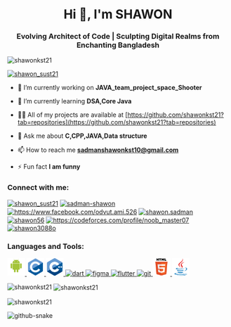 <h1 align="center">Hi 👋, I'm SHAWON</h1>
<h3 align="center">Evolving Architect of Code | Sculpting Digital Realms from Enchanting Bangladesh</h3>

<p align="left"> <img src="https://komarev.com/ghpvc/?username=shawonkst21&label=Profile%20views&color=0e75b6&style=flat" alt="shawonkst21" /> </p>

<p align="left"> <a href="https://twitter.com/shawon_sust21" target="blank"><img src="https://img.shields.io/twitter/follow/shawon_sust21?logo=twitter&style=for-the-badge" alt="shawon_sust21" /></a> </p>

- 🔭 I’m currently working on **JAVA_team_project_space_Shooter**

- 🌱 I’m currently learning **DSA,Core Java**

- 👨‍💻 All of my projects are available at [https://github.com/shawonkst21?tab=repositories](https://github.com/shawonkst21?tab=repositories)

- 💬 Ask me about **C,CPP,JAVA,Data structure**

- 📫 How to reach me **sadmanshawonkst10@gmail.com**

- ⚡ Fun fact **I am funny**

<h3 align="left">Connect with me:</h3>
<p align="left">
<a href="https://twitter.com/shawon_sust21" target="blank"><img align="center" src="https://raw.githubusercontent.com/rahuldkjain/github-profile-readme-generator/master/src/images/icons/Social/twitter.svg" alt="shawon_sust21" height="30" width="40" /></a>
<a href="https://linkedin.com/in/sadman-shawon" target="blank"><img align="center" src="https://raw.githubusercontent.com/rahuldkjain/github-profile-readme-generator/master/src/images/icons/Social/linked-in-alt.svg" alt="sadman-shawon" height="30" width="40" /></a>
<a href="https://fb.com/https://www.facebook.com/odvut.ami.526" target="blank"><img align="center" src="https://raw.githubusercontent.com/rahuldkjain/github-profile-readme-generator/master/src/images/icons/Social/facebook.svg" alt="https://www.facebook.com/odvut.ami.526" height="30" width="40" /></a>
<a href="https://instagram.com/shawon.sadman" target="blank"><img align="center" src="https://raw.githubusercontent.com/rahuldkjain/github-profile-readme-generator/master/src/images/icons/Social/instagram.svg" alt="shawon.sadman" height="30" width="40" /></a>
<a href="https://www.codechef.com/users/shawon56" target="blank"><img align="center" src="https://cdn.jsdelivr.net/npm/simple-icons@3.1.0/icons/codechef.svg" alt="shawon56" height="30" width="40" /></a>
<a href="https://codeforces.com/profile/https://codeforces.com/profile/noob_master" target="blank"><img align="center" src="https://raw.githubusercontent.com/rahuldkjain/github-profile-readme-generator/master/src/images/icons/Social/codeforces.svg" alt="https://codeforces.com/profile/noob_master07" height="30" width="40" /></a>
<a href="https://discord.gg/shawon3088o" target="blank"><img align="center" src="https://raw.githubusercontent.com/rahuldkjain/github-profile-readme-generator/master/src/images/icons/Social/discord.svg" alt="shawon3088o" height="30" width="40" /></a>
</p>

<h3 align="left">Languages and Tools:</h3>
<p align="left"> <a href="https://developer.android.com" target="_blank" rel="noreferrer"> <img src="https://raw.githubusercontent.com/devicons/devicon/master/icons/android/android-original-wordmark.svg" alt="android" width="40" height="40"/> </a> <a href="https://www.cprogramming.com/" target="_blank" rel="noreferrer"> <img src="https://raw.githubusercontent.com/devicons/devicon/master/icons/c/c-original.svg" alt="c" width="40" height="40"/> </a> <a href="https://www.w3schools.com/cpp/" target="_blank" rel="noreferrer"> <img src="https://raw.githubusercontent.com/devicons/devicon/master/icons/cplusplus/cplusplus-original.svg" alt="cplusplus" width="40" height="40"/> </a> <a href="https://dart.dev" target="_blank" rel="noreferrer"> <img src="https://www.vectorlogo.zone/logos/dartlang/dartlang-icon.svg" alt="dart" width="40" height="40"/> </a> <a href="https://www.figma.com/" target="_blank" rel="noreferrer"> <img src="https://www.vectorlogo.zone/logos/figma/figma-icon.svg" alt="figma" width="40" height="40"/> </a> <a href="https://flutter.dev" target="_blank" rel="noreferrer"> <img src="https://www.vectorlogo.zone/logos/flutterio/flutterio-icon.svg" alt="flutter" width="40" height="40"/> </a> <a href="https://git-scm.com/" target="_blank" rel="noreferrer"> <img src="https://www.vectorlogo.zone/logos/git-scm/git-scm-icon.svg" alt="git" width="40" height="40"/> </a> <a href="https://www.w3.org/html/" target="_blank" rel="noreferrer"> <img src="https://raw.githubusercontent.com/devicons/devicon/master/icons/html5/html5-original-wordmark.svg" alt="html5" width="40" height="40"/> </a> <a href="https://www.java.com" target="_blank" rel="noreferrer"> <img src="https://raw.githubusercontent.com/devicons/devicon/master/icons/java/java-original.svg" alt="java" width="40" height="40"/> </a> </p>

<p><img align="left" src="https://github-readme-stats.vercel.app/api/top-langs?username=shawonkst21&show_icons=true&locale=en&layout=compact" alt="shawonkst21" /></p>

<p>&nbsp;<img align="center" src="https://github-readme-stats.vercel.app/api?username=shawonkst21&show_icons=true&locale=en" alt="shawonkst21" /></p>

<p><img align="center" src="https://github-readme-streak-stats.herokuapp.com/?user=shawonkst21&" alt="shawonkst21" /></p>

<picture>
  <source media="(prefers-color-scheme: dark)" srcset="https://raw.githubusercontent.com/tobiasmeyhoefer/tobiasmeyhoefer/output/github-snake-dark.svg" />
  <source media="(prefers-color-scheme: light)" srcset="https://raw.githubusercontent.com/tobiasmeyhoefer/tobiasmeyhoefer/output/github-snake.svg" />
  <img alt="github-snake" src="https://raw.githubusercontent.com/tobiasmeyhoefer/tobiasmeyhoefer/output/github-snake.svg" />
</picture>